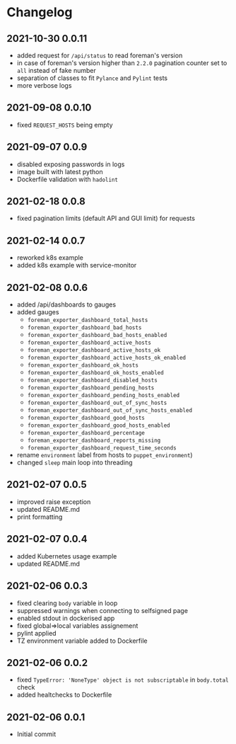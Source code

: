 # Changelog

## 2021-10-30 0.0.11

* added request for `/api/status` to read foreman's version
* in case of foreman's version higher than `2.2.0` pagination counter set to `all` instead of fake number
* separation of classes to fit `Pylance` and `Pylint` tests
* more verbose logs

## 2021-09-08 0.0.10

* fixed `REQUEST_HOSTS` being empty

## 2021-09-07 0.0.9

* disabled exposing passwords in logs
* image built with latest python
* Dockerfile validation with `hadolint`

## 2021-02-18 0.0.8

* fixed pagination limits (default API and GUI limit) for requests

## 2021-02-14 0.0.7

* reworked k8s example
* added k8s example with service-monitor

## 2021-02-08 0.0.6

* added /api/dashboards to gauges
* added gauges
  * `foreman_exporter_dashboard_total_hosts`
  * `foreman_exporter_dashboard_bad_hosts`
  * `foreman_exporter_dashboard_bad_hosts_enabled`
  * `foreman_exporter_dashboard_active_hosts`
  * `foreman_exporter_dashboard_active_hosts_ok`
  * `foreman_exporter_dashboard_active_hosts_ok_enabled`
  * `foreman_exporter_dashboard_ok_hosts`
  * `foreman_exporter_dashboard_ok_hosts_enabled`
  * `foreman_exporter_dashboard_disabled_hosts`
  * `foreman_exporter_dashboard_pending_hosts`
  * `foreman_exporter_dashboard_pending_hosts_enabled`
  * `foreman_exporter_dashboard_out_of_sync_hosts`
  * `foreman_exporter_dashboard_out_of_sync_hosts_enabled`
  * `foreman_exporter_dashboard_good_hosts`
  * `foreman_exporter_dashboard_good_hosts_enabled`
  * `foreman_exporter_dashboard_percentage`
  * `foreman_exporter_dashboard_reports_missing`
  * `foreman_exporter_dashboard_request_time_seconds`
* rename `environment` label from hosts to `puppet_environment`)
* changed `sleep` main loop into threading

## 2021-02-07 0.0.5

* improved raise exception
* updated README.md
* print formatting

## 2021-02-07 0.0.4

* added Kubernetes usage example
* updated README.md

## 2021-02-06 0.0.3

* fixed clearing `body` variable in loop
* suppressed warnings when connecting to selfsigned page
* enabled stdout in dockerised app
* fixed global=>local variables assignement
* pylint applied
* TZ environment variable added to Dockerfile

## 2021-02-06 0.0.2

* fixed `TypeError: 'NoneType' object is not subscriptable` in `body.total` check
* added healtchecks to Dockerfile

## 2021-02-06 0.0.1

* Initial commit
